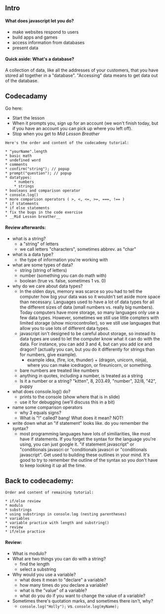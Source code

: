
## Intro

#### What does javascript let you do?
* make websites respond to users
* build apps and games
* access information from databases
* present data

#### Quick aside:  What's a database?

A collection of data, like all the addresses of your customers,
that you have stored all together in a "database".  "Accessing"
data means to get data out of the database.

## Codecadamy

Go here:  

* Start the lesson
* When it prompts you, sign up for an account (we won't finish today, but if you have an account you can pick up where you left off).
* Stop when you get to _Mid Lesson Breather_

```
Here's the order and content of the codecademy tutorial:

* "yourName".length
* basic math
* undefined word
* comments
* confirm("string"); // popup
* prompt("question"); // popup
* datatypes:
	* numbers
	* strings
* booleans and comparison operator
* console.log()
* more comparison operators ( >, <, <=, >=, ===, !== )
* if statements
* if else statements
* fix the bugs in the code exercise
* __Mid Lesson breather__
```

#### Review afterwards:

* what is a string?
	* a "string" of letters
	* we call letters "characters", sometimes abbrev. as "char"
* what is a data type?
	* the type of information you're working with
* what are some types of data?
	* string (string of letters)
	* number (something you can do math with)
	* boolean (true vs. false, sometimes 1 vs. 0)
* why do we care about data types?
	* In the olden days, memory was scarce so you had to tell
	the computer how big your data was so it wouldn't set aside
	more space than necessary.  Languages used to have a lot
	of data types for all the different sizes of data (small
	numbers vs. really big numbers).  Today computers have more
	storage, so many languages only use a few data types.
	However, sometimes we still use little compters with limited
	storage (show microcontroller), so we still use languages
	that allow you to use lots of different data types.
	* javascript isn't designed to be careful about storage,
	so instead its data types are used to let the computer
	know what it can do with the data.  For instance, you can
	add 3 and 4, but can you add ice and dragon? (actually you
	can, but you do it differently for strings than for numbers,
	give example).
		* example idea, (fire, ice, thunder) + (dragon,
		unicorn, ninja), where you can make icedragon, or
		fireunicorn, or something.
	* bare numbers are treated like numbers
	* anything in quotes, including a number, is treated as a string
	* Is it a number or a string?  "kitten", 8, 203.49, "number", 32/8, "42", puppy
* what does console.log() do?
	* prints to the console (show where that is in slide)
	* use it for debugging (we'll discuss this in a bit)
* name some comparison operators
	* why 3 equals signs?
	* What is "!" called? bang!  What does it mean?  NOT!
* write down what an "if statement" looks like.  do you remember the syntax?
	* most programming languages have lots of similiarities, like most have if statements. If you forget the syntax for the language you're using, you can just google it.  "if statement javascript" or "conditionals javascri or "conditionals javascri or "conditionals javascript".  Get used to building these outlines in your mind.  It's good to try to remember the outline of the syntax so you don't have to keep looking it up all the time.

## Back to codecademy:

```
Order and content of remaining tutorial:

* if/else review
* modulo
* substrings
* using substrings in console.log (nesting parentheses)
* variables
* variable practice with length and substring()
* review
* if/else practice
```

#### Review:

* What is modulo?
* What are two things you can do with a string?
	* find the length
	* select a substring
* Why would you use a variable?
	* what does it mean to "declare" a variable?
	* how many times do you declare a variable?
	* what is the "value" of a variable?
	* what do you do if you want to change the value of a variable?
* Sometimes there's quotation marks, and sometimes there isn't, why?
	* `console.log("Holly");` vs. `console.log(myName);`


